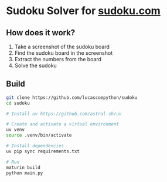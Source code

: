 # Sudoku Solver for [sudoku.com](https://sudoku.com)

## How does it work?

1. Take a screenshot of the sudoku board
2. Find the sudoku board in the screenshot
3. Extract the numbers from the board
4. Solve the sudoku

## Build

```bash
git clone https://github.com/lucascompython/sudoku
cd sudoku

# Install uv https://github.com/astral-sh/uv

# Create and activate a virtual environment
uv venv
source .venv/bin/activate

# Install dependencies
uv pip sync requirements.txt

# Run
maturin build
python main.py
```
